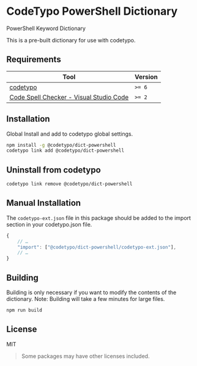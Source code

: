 # CodeTypo PowerShell Dictionary

PowerShell Keyword Dictionary

This is a pre-built dictionary for use with codetypo.

## Requirements

| Tool                                                                                                                                 | Version |
| ------------------------------------------------------------------------------------------------------------------------------------ | ------- |
| [codetypo](https://github.com/khulnasoft/codetypo)                                                                               | `>= 6`  |
| [Code Spell Checker - Visual Studio Code](https://marketplace.visualstudio.com/items?itemName=streetsidesoftware.code-spell-checker) | `>= 2`  |

## Installation

Global Install and add to codetypo global settings.

```sh
npm install -g @codetypo/dict-powershell
codetypo link add @codetypo/dict-powershell
```

## Uninstall from codetypo

```sh
codetypo link remove @codetypo/dict-powershell
```

## Manual Installation

The `codetypo-ext.json` file in this package should be added to the import section in your codetypo.json file.

```javascript
{
    // …
    "import": ["@codetypo/dict-powershell/codetypo-ext.json"],
    // …
}
```

## Building

Building is only necessary if you want to modify the contents of the dictionary. Note: Building will take a few minutes for large files.

```sh
npm run build
```

## License

MIT

> Some packages may have other licenses included.
